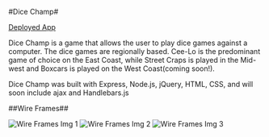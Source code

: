 #Dice Champ#

[Deployed App](https://dice-champ.herokuapp.com/)

Dice Champ is a game that allows the user to play dice games against a computer. The dice games are regionally based. Cee-Lo is the predominant game of choice on the East Coast, while Street Craps is played in the Mid-west and Boxcars is played on the West Coast(coming soon!). 

Dice Champ was built with Express, Node.js, jQuery, HTML, CSS, and will soon include ajax and Handlebars.js

##Wire Frames##

![Wire Frames Img 1](/images/20160120_112550.jpg)
![Wire Frames Img 2](/images/20160120_112604.jpg)
![Wire Frames Img 3](/images/20160120_112637.jpg)
